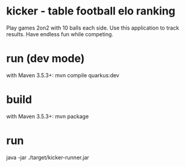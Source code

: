 # kicker - table football elo ranking
Play games 2on2 with 10 balls each side.
Use this application to track results.
Have endless fun while competing.

# run (dev mode)
with Maven 3.5.3+: mvn compile quarkus:dev

# build 
with Maven 3.5.3+: mvn package

# run
java -jar ./target/kicker-runner.jar
